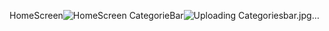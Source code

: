 HomeScreen![HomeScreen](https://github.com/user-attachments/assets/e3b7bc26-0a5e-43f3-9531-738a67da7111)  CategorieBar![Uploading Categoriesbar.jpg…]()


